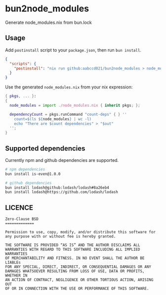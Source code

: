 # bun2node_modules

Generate node_modules.nix from bun.lock

## Usage

Add `postinstall` script to your `package.json`, then run `bun install`.

```json
{
  "scripts": {
    "postinstall": "nix run github:aabccd021/bun2node_modules > node_modules.nix"
  }
}
```

Use the generated `node_modules.nix` from your nix expression:

```nix
{ pkgs, ... }:
{
  node_modules = import ./node_modules.nix { inherit pkgs; };

  dependencyCount = pkgs.runCommand "count-deps" { } ''
    count=$(ls ${node_modules} | wc -l)
    echo "There are $count dependencies" > "$out"
  '';
}
```

## Supported dependencies

Currently npm and github dependencies are supported.

```sh
# npm dependencies
bun install is-even@1.0.0

# github dependencies
bun install lodash@github:lodash/lodash#8a26eb4
bun install lodash@https://github.com/lodash/lodash
```


## LICENCE

```
Zero-Clause BSD
=============

Permission to use, copy, modify, and/or distribute this software for
any purpose with or without fee is hereby granted.

THE SOFTWARE IS PROVIDED “AS IS” AND THE AUTHOR DISCLAIMS ALL
WARRANTIES WITH REGARD TO THIS SOFTWARE INCLUDING ALL IMPLIED WARRANTIES
OF MERCHANTABILITY AND FITNESS. IN NO EVENT SHALL THE AUTHOR BE LIABLEs
FOR ANY SPECIAL, DIRECT, INDIRECT, OR CONSEQUENTIAL DAMAGES OR ANY
DAMAGES WHATSOEVER RESULTING FROM LOSS OF USE, DATA OR PROFITS, WHETHER IN
AN ACTION OF CONTRACT, NEGLIGENCE OR OTHER TORTIOUS ACTION, ARISING OUT
OF OR IN CONNECTION WITH THE USE OR PERFORMANCE OF THIS SOFTWARE.
```
